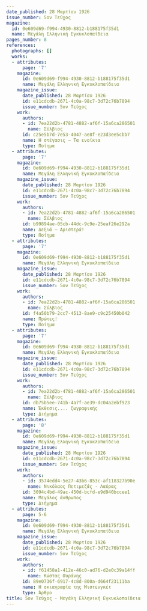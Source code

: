 ```yaml
---
date_published: 28 Μαρτίου 1926
issue_number: 5ον Τεύχος
magazine:
  id: 0e609d69-f994-4930-8812-b188175f35d1
  name: Μεγάλη Ελληνική Εγκυκλοπαίδεια
pages_number: 8
references:
  photographs: []
  works:
  - attributes:
      page: '7'
    magazine:
      id: 0e609d69-f994-4930-8812-b188175f35d1
      name: Μεγάλη Ελληνική Εγκυκλοπαίδεια
    magazine_issue:
      date_published: 28 Μαρτίου 1926
      id: e11cdcdb-2671-4c0a-98c7-3d72c76b7894
      issue_number: 5ον Τεύχος
    work:
      authors:
      - id: 7ea22d2b-4781-4882-af6f-15a6ca286501
        name: Σύλβιος
      id: c25e5b7d-7e53-4047-ae8f-e23d3ee5cbb7
      name: Η στέγασις – Τα ενοίκια
      type: Ποίημα
  - attributes:
      page: '7'
    magazine:
      id: 0e609d69-f994-4930-8812-b188175f35d1
      name: Μεγάλη Ελληνική Εγκυκλοπαίδεια
    magazine_issue:
      date_published: 28 Μαρτίου 1926
      id: e11cdcdb-2671-4c0a-98c7-3d72c76b7894
      issue_number: 5ον Τεύχος
    work:
      authors:
      - id: 7ea22d2b-4781-4882-af6f-15a6ca286501
        name: Σύλβιος
      id: b99894ae-05cb-44dc-9c9e-25eaf26e292a
      name: Δεξιά – Αριστερά!
      type: Ποίημα
  - attributes:
      page: '7'
    magazine:
      id: 0e609d69-f994-4930-8812-b188175f35d1
      name: Μεγάλη Ελληνική Εγκυκλοπαίδεια
    magazine_issue:
      date_published: 28 Μαρτίου 1926
      id: e11cdcdb-2671-4c0a-98c7-3d72c76b7894
      issue_number: 5ον Τεύχος
    work:
      authors:
      - id: 7ea22d2b-4781-4882-af6f-15a6ca286501
        name: Σύλβιος
      id: f4a50b79-2cc7-4513-8ae9-c9c25450b042
      name: Πρώτες!
      type: Ποίημα
  - attributes:
      page: '7'
    magazine:
      id: 0e609d69-f994-4930-8812-b188175f35d1
      name: Μεγάλη Ελληνική Εγκυκλοπαίδεια
    magazine_issue:
      date_published: 28 Μαρτίου 1926
      id: e11cdcdb-2671-4c0a-98c7-3d72c76b7894
      issue_number: 5ον Τεύχος
    work:
      authors:
      - id: 7ea22d2b-4781-4882-af6f-15a6ca286501
        name: Σύλβιος
      id: db75b5ee-741b-4a7f-ae39-dc04a2ebf923
      name: Έκθεσις.... ζωγραφικής
      type: Διήγημα
  - attributes:
      page: '8'
    magazine:
      id: 0e609d69-f994-4930-8812-b188175f35d1
      name: Μεγάλη Ελληνική Εγκυκλοπαίδεια
    magazine_issue:
      date_published: 28 Μαρτίου 1926
      id: e11cdcdb-2671-4c0a-98c7-3d72c76b7894
      issue_number: 5ον Τεύχος
    work:
      authors:
      - id: 3574edd4-5e27-43b6-853c-af118327b90e
        name: Νικόλαος Πετιμεζάς - Λαύρας
      id: 3094c4bd-49ac-450d-bcfd-e9d940bccee1
      name: Μεγάλος άνθρωπος
      type: Διήγημα
  - attributes:
      page: 5-6
    magazine:
      id: 0e609d69-f994-4930-8812-b188175f35d1
      name: Μεγάλη Ελληνική Εγκυκλοπαίδεια
    magazine_issue:
      date_published: 28 Μαρτίου 1926
      id: e11cdcdb-2671-4c0a-98c7-3d72c76b7894
      issue_number: 5ον Τεύχος
    work:
      authors:
      - id: f61458a1-412e-46c0-ad76-d2e0c39a14ff
        name: Κώστας Ουράνης
      id: 89e0736f-6917-4c8d-800a-d664f23111ba
      name: Η σκιαγραφία της Μιστενγκέτ
      type: Άρθρο
title: 5ον Τεύχος - Μεγάλη Ελληνική Εγκυκλοπαίδεια
---
```


